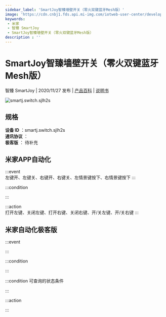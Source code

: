 ```yaml
---
sidebar_label: 'SmartJoy智臻墙壁开关（零火双键蓝牙Mesh版）'
image: 'https://cdn.cnbj1.fds.api.mi-img.com/iotweb-user-center/developer_1679047808503GwGyuUMP.png?GalaxyAccessKeyId=AKVGLQWBOVIRQ3XLEW&Expires=9223372036854775807&Signature=jqLzXqlURR7srfMlMdi4trb5s98='
keywords: 
 - 米家
 - 智臻 SmartJoy
 - SmartJoy智臻墙壁开关（零火双键蓝牙Mesh版）
description : ''
---
```

# SmartJoy智臻墙壁开关（零火双键蓝牙Mesh版）

智臻 SmartJoy | 2020/11/27 发布 | [产品百科](https://home.mi.com/webapp/content/baike/product/index.html?model=smartj.switch.sjlh2s/) | [说明书](https://home.mi.com/views/introduction.html?model=smartj.switch.sjlh2s&region=cn)

![smartj.switch.sjlh2s](https://cdn.cnbj1.fds.api.mi-img.com/iotweb-user-center/developer_1679047808503GwGyuUMP.png?GalaxyAccessKeyId=AKVGLQWBOVIRQ3XLEW&Expires=9223372036854775807&Signature=jqLzXqlURR7srfMlMdi4trb5s98=)

## 规格  
> 
**设备 ID** ：smartj.switch.sjlh2s  
**通讯协议** ：  
**极客版**  ： 待补充 


## 米家APP自动化  

:::event  
左键开、左键关、右键开、右键关、左情景键按下、右情景键按下
:::

:::condition  

:::

:::action   
打开左键、关闭左键、打开右键、关闭右键、开/关左键、开/关右键
:::

## 米家自动化极客版  

:::event  

:::

:::condition  

:::

:::condition 可查询的状态条件  

:::

:::action  

:::

        
